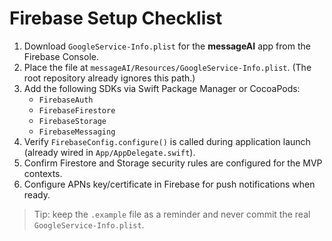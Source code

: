 # Firebase Setup Checklist

1. Download `GoogleService-Info.plist` for the **messageAI** app from the Firebase Console.
2. Place the file at `messageAI/Resources/GoogleService-Info.plist`. (The root repository already ignores this path.)
3. Add the following SDKs via Swift Package Manager or CocoaPods:
   - `FirebaseAuth`
   - `FirebaseFirestore`
   - `FirebaseStorage`
   - `FirebaseMessaging`
4. Verify `FirebaseConfig.configure()` is called during application launch (already wired in `App/AppDelegate.swift`).
5. Confirm Firestore and Storage security rules are configured for the MVP contexts.
6. Configure APNs key/certificate in Firebase for push notifications when ready.

> Tip: keep the `.example` file as a reminder and never commit the real `GoogleService-Info.plist`.

